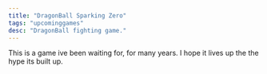 ```yaml
---
title: "DragonBall Sparking Zero"
tags: "upcominggames"
desc: "DragonBall fighting game."
---
```


This is a game ive been waiting for, for many years. I hope it lives up the the hype its built up. 